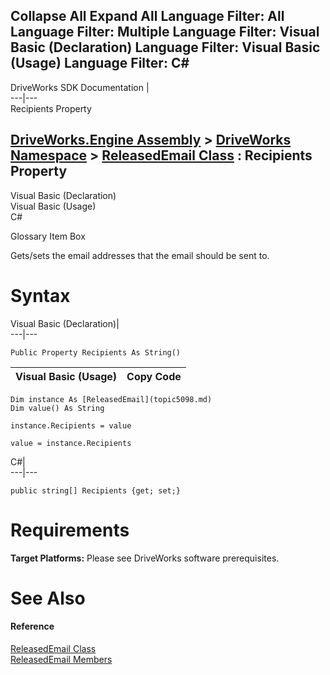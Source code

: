 Collapse All Expand All Language Filter: All  Language Filter: Multiple  Language Filter: Visual Basic (Declaration) Language Filter: Visual Basic (Usage) Language Filter: C#  
---  
DriveWorks SDK Documentation  |   
---|---  
Recipients Property   
  
[DriveWorks.Engine Assembly](topic2156.md) > [DriveWorks Namespace](topic2159.md) > [ReleasedEmail Class](topic5098.md) : Recipients Property  
---  
  
Visual Basic (Declaration)    
Visual Basic (Usage)    
C# 

Glossary Item Box

Gets/sets the email addresses that the email should be sent to. 

# Syntax

Visual Basic (Declaration)|   
---|---  
      
    
    Public Property Recipients As String()  
  
Visual Basic (Usage)| Copy Code  
---|---  
      
    
    Dim instance As [ReleasedEmail](topic5098.md)
    Dim value() As String
     
    instance.Recipients = value
     
    value = instance.Recipients  
  
C#|   
---|---  
      
    
    public string[] Recipients {get; set;}  
  
# Requirements

**Target Platforms:** Please see DriveWorks software prerequisites.

# See Also

#### Reference

[ReleasedEmail Class](topic5098.md)   
[ReleasedEmail Members](topic5099.md)



